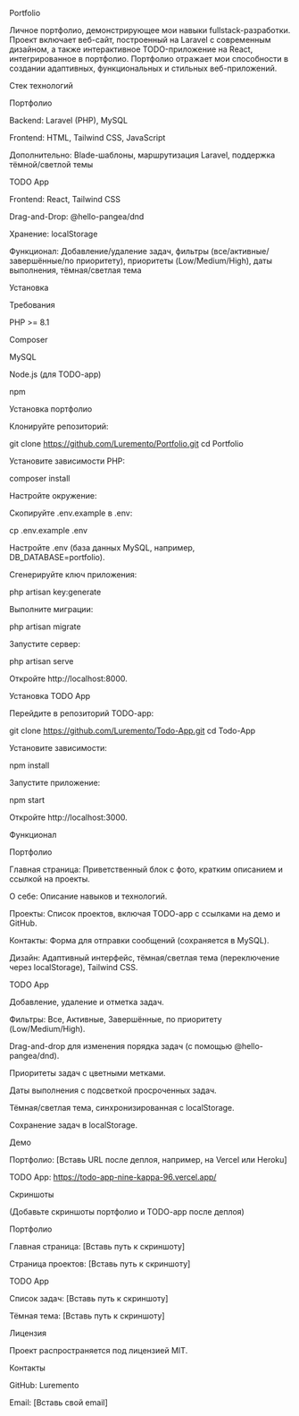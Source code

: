 Portfolio

Личное портфолио, демонстрирующее мои навыки fullstack-разработки. Проект включает веб-сайт, построенный на Laravel с современным дизайном, а также интерактивное TODO-приложение на React, интегрированное в портфолио. Портфолио отражает мои способности в создании адаптивных, функциональных и стильных веб-приложений.

Стек технологий

Портфолио





Backend: Laravel (PHP), MySQL



Frontend: HTML, Tailwind CSS, JavaScript



Дополнительно: Blade-шаблоны, маршрутизация Laravel, поддержка тёмной/светлой темы

TODO App





Frontend: React, Tailwind CSS



Drag-and-Drop: @hello-pangea/dnd



Хранение: localStorage



Функционал: Добавление/удаление задач, фильтры (все/активные/завершённые/по приоритету), приоритеты (Low/Medium/High), даты выполнения, тёмная/светлая тема

Установка

Требования





PHP >= 8.1



Composer



MySQL



Node.js (для TODO-app)



npm

Установка портфолио





Клонируйте репозиторий:

git clone https://github.com/Luremento/Portfolio.git
cd Portfolio



Установите зависимости PHP:

composer install



Настройте окружение:





Скопируйте .env.example в .env:

cp .env.example .env



Настройте .env (база данных MySQL, например, DB_DATABASE=portfolio).



Сгенерируйте ключ приложения:

php artisan key:generate



Выполните миграции:

php artisan migrate



Запустите сервер:

php artisan serve

Откройте http://localhost:8000.

Установка TODO App





Перейдите в репозиторий TODO-app:

git clone https://github.com/Luremento/Todo-App.git
cd Todo-App



Установите зависимости:

npm install



Запустите приложение:

npm start

Откройте http://localhost:3000.

Функционал

Портфолио





Главная страница: Приветственный блок с фото, кратким описанием и ссылкой на проекты.



О себе: Описание навыков и технологий.



Проекты: Список проектов, включая TODO-app с ссылками на демо и GitHub.



Контакты: Форма для отправки сообщений (сохраняется в MySQL).



Дизайн: Адаптивный интерфейс, тёмная/светлая тема (переключение через localStorage), Tailwind CSS.

TODO App





Добавление, удаление и отметка задач.



Фильтры: Все, Активные, Завершённые, по приоритету (Low/Medium/High).



Drag-and-drop для изменения порядка задач (с помощью @hello-pangea/dnd).



Приоритеты задач с цветными метками.



Даты выполнения с подсветкой просроченных задач.



Тёмная/светлая тема, синхронизированная с localStorage.



Сохранение задач в localStorage.

Демо





Портфолио: [Вставь URL после деплоя, например, на Vercel или Heroku]



TODO App: https://todo-app-nine-kappa-96.vercel.app/

Скриншоты

(Добавьте скриншоты портфолио и TODO-app после деплоя)

Портфолио





Главная страница: [Вставь путь к скриншоту]



Страница проектов: [Вставь путь к скриншоту]

TODO App





Список задач: [Вставь путь к скриншоту]



Тёмная тема: [Вставь путь к скриншоту]

Лицензия

Проект распространяется под лицензией MIT.

Контакты





GitHub: Luremento



Email: [Вставь свой email]
